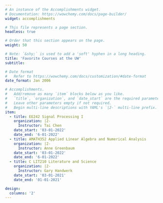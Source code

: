 ```yaml
---
# An instance of the Accomplishments widget.
# Documentation: https://wowchemy.com/docs/page-builder/
widget: accomplishments

# This file represents a page section.
headless: true

# Order that this section appears on the page.
weight: 50

# Note: `&shy;` is used to add a 'soft' hyphen in a long heading.
title: 'Favorite Courses at the UW'
subtitle:

# Date format
#   Refer to https://wowchemy.com/docs/customization/#date-format
date_format: Jan 2006

# Accomplishments.
#   Add/remove as many `item` blocks below as you like.
#   `title`, `organization`, and `date_start` are the required parameters.
#   Leave other parameters empty if not required.
#   Begin multi-line descriptions with YAML's `|2-` multi-line prefix.
item:
  - title: EE242 Signal Processing I
    organization: |2- 
      Instructor: Tai Chen
    date_start: '03-01-2022'
    date_end: '6-01-2022'
  - title: AMATH352 Applied Linear Algebra and Numerical Analysis
    organization: |2- 
      Instructor: Anne Greenbaum
    date_start: '03-01-2022'
    date_end: '6-01-2022'
  - title: C LIT210 Literature and Science
    organization: |2- 
      Instructor: Gary Handwerk
    date_start: '03-01-2021'
    date_end: '01-01-2021'

design:
  columns: '2'
---
```

